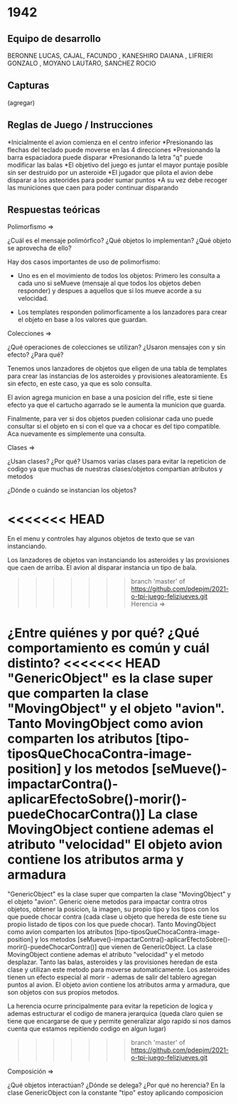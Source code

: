 # 1942

## Equipo de desarrollo

BERONNE LUCAS,
CAJAL, FACUNDO ,
KANESHIRO DAIANA ,
LIFRIERI GONZALO ,
MOYANO LAUTARO,
SANCHEZ ROCIO


## Capturas

(agregar)

## Reglas de Juego / Instrucciones

*Inicialmente el avion comienza en el centro inferior
*Presionando las flechas del teclado puede moverse en las 4 direcciones
*Presionando la barra espaciadora puede disparar
*Presionando la letra "q" puede modificar las balas
*El objetivo del juego es juntar el mayor puntaje posible sin ser destruido por un asteroide
*El jugador que pilota el avion debe disparar a los asteorides para poder sumar puntos
*A su vez debe recoger las municiones que caen para poder continuar disparando

## Respuestas teóricas

Polimorfismo =>


	
 ¿Cuál es el mensaje polimórfico? ¿Qué objetos lo implementan? ¿Qué objeto se aprovecha de ello?
 
 Hay dos casos importantes de uso de polimorfismo:
 
 - Uno es en el movimiento de todos los objetos: Primero les consulta a cada uno si seMueve (mensaje al que todos los objetos deben responder) y despues a aquellos que si los mueve acorde a su velocidad.
 
 - Los templates responden polimorficamente a los lanzadores para crear el objeto en base a los valores que guardan.


Colecciones =>

¿Qué operaciones de colecciones se utilizan? ¿Usaron mensajes con y sin efecto? ¿Para qué?

Tenemos unos lanzadores de objetos que eligen de una tabla de templates para crear las instancias de los asteroides y provisiones aleatoramiente. Es sin efecto, en este caso, ya que es solo consulta.

El avion agrega municion en base a una posicion del rifle, este si tiene efecto ya que el cartucho agarrado se le aumenta la municion que guarda.

Finalmente, para ver si dos objetos pueden colisionar cada uno puede consultar si el objeto en si con el que va a chocar es del tipo compatible. Aca nuevamente es simplemente una consulta.


Clases =>

¿Usan clases? ¿Por qué?
Usamos varias clases para evitar la repeticion de codigo ya que muchas de nuestras clases/objetos compartian atributos y metodos

 ¿Dónde o cuándo se instancian los objetos?
 
<<<<<<< HEAD
=======
 En el menu y controles hay algunos objetos de texto que se van instanciando.
 
 Los lanzadores de objetos van instanciando los asteroides y las provisiones que caen de arriba.
 El avion al disparar instancia un tipo de bala.
 
>>>>>>> branch 'master' of https://github.com/pdepjm/2021-o-tpi-juego-felizjueves.git
Herencia =>

 ¿Entre quiénes y por qué? ¿Qué comportamiento es común y cuál distinto?
<<<<<<< HEAD
 "GenericObject" es la clase super que comparten la clase "MovingObject" y el objeto "avion". 
 Tanto MovingObject como avion comparten los atributos [tipo-tiposQueChocaContra-image-position] y los metodos [seMueve()-impactarContra()-aplicarEfectoSobre()-morir()-puedeChocarContra()]
 La clase MovingObject contiene ademas el atributo "velocidad" 
 El objeto avion contiene los atributos arma y armadura
=======
 "GenericObject" es la clase super que comparten la clase "MovingObject" y el objeto "avion". Generic oiene metodos para impactar contra otros objetos, obtener la posicion, la imagen, su propio tipo y los tipos con los que puede chocar contra (cada clase u objeto que hereda de este tiene su propio listado de tipos con los que puede chocar). 
 Tanto MovingObject como avion comparten los atributos [tipo-tiposQueChocaContra-image-position] y los metodos [seMueve()-impactarContra()-aplicarEfectoSobre()-morir()-puedeChocarContra()] que vienen de GenericObject. 
 La clase MovingObject contiene ademas el atributo "velocidad" y el metodo desplazar. Tanto las balas, asteroides y las provisiones heredan de esta clase y utilizan este metodo para moverse automaticamente.
 Los asteroides tienen un efecto especial al morir - ademas de salir del tablero agregan puntos al avion.
 El objeto avion contiene los atributos arma y armadura, que son objetos con sus propios metodos.
 
 La herencia ocurre principalmente para evitar la repeticion de logica y ademas estructurar el codigo de manera jerarquica (queda claro quien se tiene que encargarse de que y permite generalizar algo rapido si nos damos cuenta que estamos repitiendo codigo en algun lugar)
>>>>>>> branch 'master' of https://github.com/pdepjm/2021-o-tpi-juego-felizjueves.git


Composición =>

¿Qué objetos interactúan? ¿Dónde se delega? ¿Por qué no herencia?
En la clase GenericObject con la constante "tipo" estoy aplicando composicion

